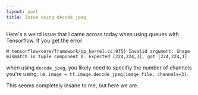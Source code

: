 ```yaml
---
layout: post
title: Issue using decode_jpeg
---
```


Here's a weird issue that I came across today when using queues with Tensorflow. If you get the error

```
W tensorflow/core/framework/op_kernel.cc:975] Invalid argument: Shape mismatch in tuple component 0. Expected [224,224,3], got [224,224,1]
```

when using `decode_jpeg`, you likely need to specifiy the number of channels you're using, i.e. `image = tf.image.decode_jpeg(image_file, channels=3)`.

This seems completely insane to me, but here we are.
